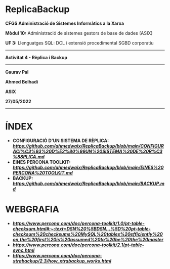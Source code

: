 # ReplicaBackup
**CFGS Administració de Sistemes Informàtics a la Xarxa**

**Mòdul 10:** Administració de sistemes gestors de base de dades (ASIX)

**UF 3:** Llenguatges SQL: DCL i extensió procedimental SGBD corporatiu


***


**Activitat 4 - Rèplica i Backup**


***

**Gaurav Pal**

**Ahmed Belhadi**

**ASIX**

**27/05/2022**
***
# **ÍNDEX** 

- **CONFIGURACIÓ D’UN SISTEMA DE RÈPLICA:** ***https://github.com/ahmedwaix/ReplicaBackup/blob/main/CONFIGURACI%C3%93%20D%E2%80%99UN%20SISTEMA%20DE%20R%C3%88PLICA.md***
- **EINES PERCONA TOOLKIT:** ***https://github.com/ahmedwaix/ReplicaBackup/blob/main/EINES%20PERCONA%20TOOLKIT.md***
- **BACKUP:** ***https://github.com/ahmedwaix/ReplicaBackup/blob/main/BACKUP.md***

# **WEBGRAFIA**
* ***https://www.percona.com/doc/percona-toolkit/1.0/pt-table-checksum.html#:~:text=DSN%20%5BDSN...%5D%20pt-table-checksum%20checksums%20MySQL%20tables%20efficiently%20on,the%20first%20is%20assumed%20to%20be%20the%20master***
* ***https://www.percona.com/doc/percona-toolkit/2.1/pt-table-sync.html***
* ***https://www.percona.com/doc/percona-xtrabackup/2.3/how_xtrabackup_works.html***

